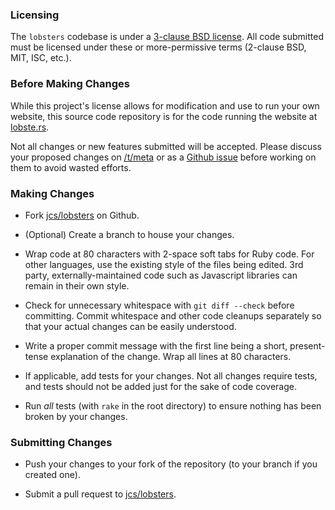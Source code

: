 ### Licensing

The `lobsters` codebase is under a [3-clause BSD
license](https://github.com/jcs/lobsters/blob/master/LICENSE).  All code
submitted must be licensed under these or more-permissive terms (2-clause BSD,
MIT, ISC, etc.).

### Before Making Changes

While this project's license allows for modification and use to run your own
website, this source code repository is for the code running the website at
[lobste.rs](https://lobste.rs/).

Not all changes or new features submitted will be accepted.  Please discuss
your proposed changes on [/t/meta](https://lobste.rs/t/meta) or as a
[Github issue](https://github.com/jcs/lobsters/issues) before working on them
to avoid wasted efforts.

### Making Changes

* Fork [jcs/lobsters](https://github.com/jcs/lobsters) on Github.

* (Optional) Create a branch to house your changes.

* Wrap code at 80 characters with 2-space soft tabs for Ruby code.  For other
languages, use the existing style of the files being edited.  3rd party,
externally-maintained code such as Javascript libraries can remain in their
own style.

* Check for unnecessary whitespace with `git diff --check` before committing.
Commit whitespace and other code cleanups separately so that your actual
changes can be easily understood.

* Write a proper commit message with the first line being a short,
present-tense explanation of the change.  Wrap all lines at 80 characters.

* If applicable, add tests for your changes.  Not all changes require tests,
and tests should not be added just for the sake of code coverage.

* Run _all_ tests (with `rake` in the root directory) to ensure nothing has
been broken by your changes.

### Submitting Changes

* Push your changes to your fork of the repository (to your branch if you
created one).

* Submit a pull request to [jcs/lobsters](https://github.com/jcs/lobsters).
